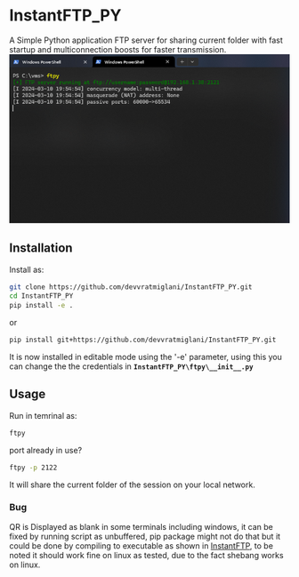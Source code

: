 # InstantFTP_PY
A  Simple Python application FTP server for sharing current folder with fast startup and multiconnection boosts for faster transmission.
![ftpy demo in windows powershell](https://raw.githubusercontent.com/devvratmiglani/InstantFTP_PY/main/ftpy-powershell-demo.png)
## Installation
Install as: 
```sh
git clone https://github.com/devvratmiglani/InstantFTP_PY.git
cd InstantFTP_PY
pip install -e .
```
or
```sh
pip install git+https://github.com/devvratmiglani/InstantFTP_PY.git
```
It is now installed in editable mode using the '-e' parameter, using this you can change the the credentials in **`InstantFTP_PY\ftpy\__init__.py`**

## Usage
Run in temrinal as:
```sh
ftpy
```
port already in use?
```sh
ftpy -p 2122
```
It will share the current folder of the session on your local network.

### Bug
QR is Displayed as blank in some terminals including windows, it can be fixed by running script as unbuffered, pip package might not do that but it could be done by compiling to executable as shown in [InstantFTP](https://github.com/devvratmiglani/InstantFTP), to be noted it should work fine on linux as tested, due to the fact shebang works on linux.